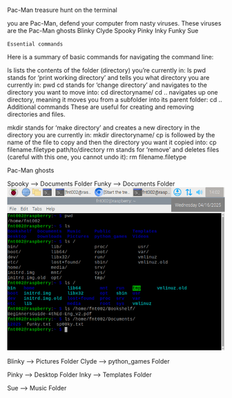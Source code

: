 Pac-Man treasure hunt on the terminal

you are Pac-Man, defend your computer from nasty viruses. These viruses are the Pac-Man ghosts
Blinky		Clyde		Spooky		Pinky
	Inky		Funky		Sue	
	
	Essential commands
Here is a summary of basic commands for navigating the command line:

ls lists the contents of the folder (directory) you’re currently in:
ls
pwd stands for ‘print working directory’ and tells you what directory you are currently in:
pwd
cd stands for ‘change directory’ and navigates to the directory you want to move into:
cd directoryname/
cd .. navigates up one directory, meaning it moves you from a subfolder into its parent folder:
cd ..
Additional commands
These are useful for creating and removing directories and files.

mkdir stands for ‘make directory’ and creates a new directory in the directory you are currently in:
mkdir directoryname/
cp is followed by the name of the file to copy and then the directory you want it copied into:
cp filename.filetype path/to/directory
rm stands for ‘remove’ and deletes files (careful with this one, you cannot undo it):
rm filename.filetype



Pac-Man ghosts

Spooky --> Documents Folder
Funky --> Documents Folder
![alt text](https://github.com/franknguyentruong/PacManCTF/blob/main/2025-04-16%2014_02_43-Raspberry%20Pi%20Desktop%20%5BRunning%5D%20-%20Oracle%20VM%20VirtualBox.png)


Blinky --> Pictures Folder
Clyde --> python_games Folder

Pinky --> Desktop Folder
Inky --> Templates Folder

Sue --> Music Folder

